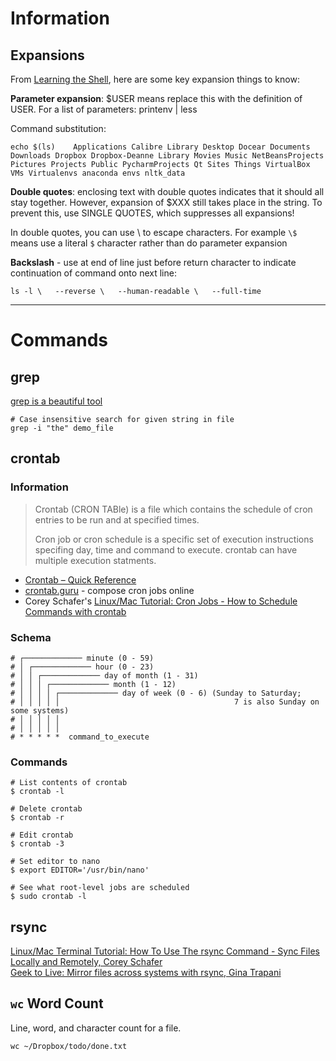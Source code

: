

# Information

## Expansions

From [Learning the Shell](http://linuxcommand.org/lc3_lts0080.php), here are some key expansion things to know:

**Parameter expansion**: $USER means replace this with the definition of USER. For a list of parameters: printenv | less

Command substitution:

    echo $(ls)    Applications Calibre Library Desktop Docear Documents Downloads Dropbox Dropbox-Deanne Library Movies Music NetBeansProjects Pictures Projects Public PycharmProjects Qt Sites Things VirtualBox VMs Virtualenvs anaconda envs nltk_data

**Double quotes**: enclosing text with double quotes indicates that it should all stay together. However, expansion of $XXX still takes place in the string. To prevent this, use SINGLE QUOTES, which suppresses all expansions!

In double quotes, you can use \ to escape characters. For example `\$` means use a literal `$` character rather than do parameter expansion

**Backslash** - use at end of line just before return character to indicate continuation of command onto next line:

    ls -l \   --reverse \   --human-readable \   --full-time

  
    
---
# Commands

## grep

[grep is a beautiful tool](https://www.eriwen.com/tools/grep-is-a-beautiful-tool/)

    # Case insensitive search for given string in file    
    grep -i "the" demo_file


## crontab

### Information


>Crontab (CRON TABle) is a file which contains the schedule of cron entries to be run and at specified times. 
>
>Cron job or cron schedule is a specific set of execution instructions specifing day, time and command to execute. crontab can have multiple execution statments.

- [Crontab – Quick Reference](http://www.adminschoice.com/crontab-quick-reference)
- [crontab.guru](https://crontab.guru) - compose cron jobs online
- Corey Schafer's [Linux/Mac Tutorial: Cron Jobs - How to Schedule Commands with crontab](https://www.youtube.com/watch?v=QZJ1drMQz1A)

### Schema

	# ┌───────────── minute (0 - 59)
    # │ ┌───────────── hour (0 - 23)
    # │ │ ┌───────────── day of month (1 - 31)
    # │ │ │ ┌───────────── month (1 - 12)
    # │ │ │ │ ┌───────────── day of week (0 - 6) (Sunday to Saturday;
    # │ │ │ │ │                                       7 is also Sunday on some systems)
    # │ │ │ │ │
    # │ │ │ │ │
    # * * * * *  command_to_execute


### Commands

	# List contents of crontab
	$ crontab -l
    
    # Delete crontab
	$ crontab -r

    # Edit crontab
	$ crontab -3

	# Set editor to nano
    $ export EDITOR='/usr/bin/nano'
    
    # See what root-level jobs are scheduled
    $ sudo crontab -l
    

## rsync

[Linux/Mac Terminal Tutorial: How To Use The rsync Command - Sync Files Locally and Remotely, Corey Schafer](https://www.youtube.com/watch?v=qE77MbDnljA)  
[Geek to Live: Mirror files across systems with rsync, Gina Trapani](https://lifehacker.com/196122/geek-to-live--mirror-files-across-systems-with-rsync)  

## `wc` Word Count

Line, word, and character count for a file.

    wc ~/Dropbox/todo/done.txt